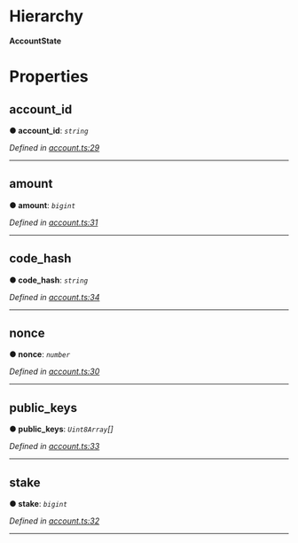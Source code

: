 

# Hierarchy

**AccountState**

# Properties

<a id="account_id"></a>

##  account_id

**● account_id**: *`string`*

*Defined in [account.ts:29](https://github.com/nearprotocol/nearlib/blob/4b8426b/src.ts/account.ts#L29)*

___
<a id="amount"></a>

##  amount

**● amount**: *`bigint`*

*Defined in [account.ts:31](https://github.com/nearprotocol/nearlib/blob/4b8426b/src.ts/account.ts#L31)*

___
<a id="code_hash"></a>

##  code_hash

**● code_hash**: *`string`*

*Defined in [account.ts:34](https://github.com/nearprotocol/nearlib/blob/4b8426b/src.ts/account.ts#L34)*

___
<a id="nonce"></a>

##  nonce

**● nonce**: *`number`*

*Defined in [account.ts:30](https://github.com/nearprotocol/nearlib/blob/4b8426b/src.ts/account.ts#L30)*

___
<a id="public_keys"></a>

##  public_keys

**● public_keys**: *`Uint8Array`[]*

*Defined in [account.ts:33](https://github.com/nearprotocol/nearlib/blob/4b8426b/src.ts/account.ts#L33)*

___
<a id="stake"></a>

##  stake

**● stake**: *`bigint`*

*Defined in [account.ts:32](https://github.com/nearprotocol/nearlib/blob/4b8426b/src.ts/account.ts#L32)*

___

